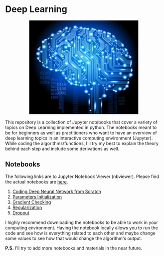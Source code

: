 
# Deep Learning
<p align="center">
<img src = "./images/deep-learning.jpeg" style = "height:300px; width:350px"><br>
</p>

This repository is a collection of Jupyter notebooks that cover a variety of topics on Deep Learning implemented in python. The notebooks meant to be for beginners as well as practitioners who want to have an overview of deep learning topics in an interactive computing environment (Jupyter). While coding the algorithms/functions, I'll try my best to explain the theory behind each step and include some derivations as well.

## Notebooks
The following links are to Jupyter Notebook Viewer (nbviewer). Please find the actual notebooks are [here](/notebooks/).
1. [Coding Deep Neural Network from Scratch](https://nbviewer.jupyter.org/github/ImadDabbura/Deep-Learning/blob/master/notebooks/Coding-Deep-Neural-Network-From-Scratch.ipynb)
2. [Parameters Initialization](https://nbviewer.jupyter.org/github/ImadDabbura/Deep-Learning/blob/master/notebooks/Parameters-Initialization.ipynb)
3. [Gradient Checking](https://nbviewer.jupyter.org/github/ImadDabbura/Deep-Learning/blob/master/notebooks/Gradient-Checking.ipynb)
5. [Regularization](https://nbviewer.jupyter.org/github/ImadDabbura/Deep-Learning/blob/master/notebooks/Regularization.ipynb)
6. [Dropout](https://nbviewer.jupyter.org/github/ImadDabbura/Deep-Learning/blob/master/notebooks/Dropout.ipynb)

I highly recommend downloading the notebooks to be able to work in your computing environment. Having the notebook locally allows you to run the code and see how is everything related to each other and maybe change some values to see how that would change the algorithm's output.

**P.S.** I'll try to add more notebooks and materials in the near future.